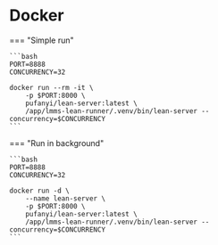 # Docker

=== "Simple run"

    ```bash
    PORT=8888
    CONCURRENCY=32

    docker run --rm -it \
        -p $PORT:8000 \
        pufanyi/lean-server:latest \
        /app/lmms-lean-runner/.venv/bin/lean-server --concurrency=$CONCURRENCY
    ```

=== "Run in background"

    ```bash
    PORT=8888
    CONCURRENCY=32

    docker run -d \
        --name lean-server \
        -p $PORT:8000 \
        pufanyi/lean-server:latest \
        /app/lmms-lean-runner/.venv/bin/lean-server --concurrency=$CONCURRENCY
    ```
